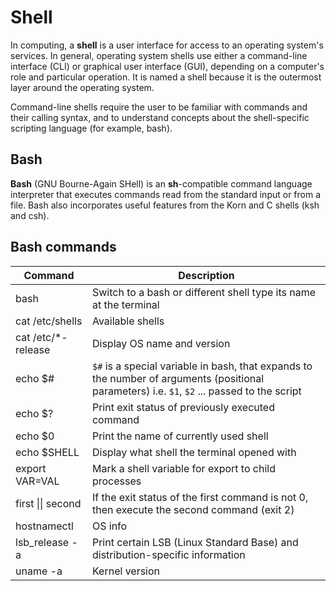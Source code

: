 # Shell

In computing, a **shell** is a user interface for access to an operating system's services. In general, operating system shells use either a command-line interface (CLI) or graphical user interface (GUI), depending on a computer's role and particular operation. It is named a shell because it is the outermost layer around the operating system.

Command-line shells require the user to be familiar with commands and their calling syntax, and to understand concepts about the shell-specific scripting language (for example, bash).

## Bash

**Bash** (GNU Bourne-Again SHell) is an **sh**-compatible command language interpreter that executes commands read from the standard input or from a file. Bash also incorporates useful features from the Korn and C shells (ksh and csh).

## Bash commands

| Command             | Description                                                                                                                                  |
| ------------------- | -------------------------------------------------------------------------------------------------------------------------------------------- |
| bash                | Switch to a bash or different shell type its name at the terminal                                                                            |
| cat /etc/shells     | Available shells                                                                                                                             |
| cat /etc/\*-release | Display OS name and version                                                                                                                  |
| echo $#             | `$#` is a special variable in bash, that expands to the number of arguments (positional parameters) i.e. `$1`, `$2` ... passed to the script |
| echo $?             | Print exit status of previously executed command                                                                                             |
| echo $0             | Print the name of currently used shell                                                                                                       |
| echo $SHELL         | Display what shell the terminal opened with                                                                                                  |
| export VAR=VAL      | Mark a shell variable for export to child processes                                                                                          |
| first \|\| second   | If the exit status of the first command is not 0, then execute the second command (exit 2)                                                   |
| hostnamectl         | OS info                                                                                                                                      |
| lsb_release -a      | Print certain LSB (Linux Standard Base) and distribution-specific information                                                                |
| uname -a            | Kernel version                                                                                                                               |
